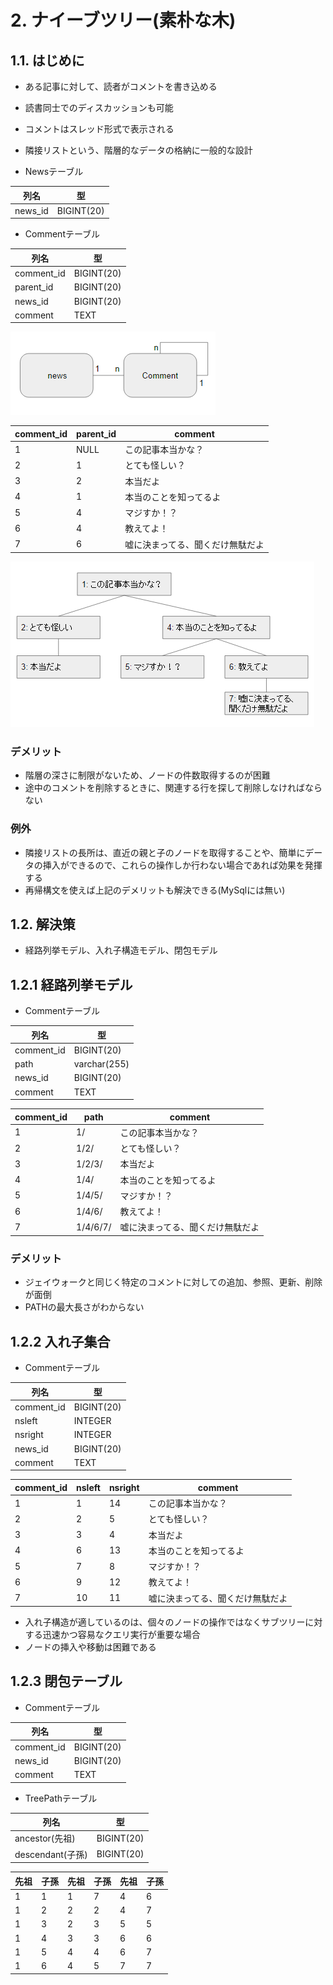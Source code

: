 # 2. ナイーブツリー(素朴な木)

## 1.1. はじめに
- ある記事に対して、読者がコメントを書き込める
- 読書同士でのディスカッションも可能
- コメントはスレッド形式で表示される
- 隣接リストという、階層的なデータの格納に一般的な設計

- Newsテーブル

| 列名 | 型 |
|----|----|
| news_id | BIGINT(20) |

- Commentテーブル

| 列名 | 型 |
|----|----|
| comment_id | BIGINT(20) |
| parent_id | BIGINT(20) |
| news_id | BIGINT(20) |
| comment | TEXT |


![part02_1](./part02_1.png)


| comment_id | parent_id | comment |
|----|----|----|
| 1 | NULL | この記事本当かな？ |
| 2 | 1 | とても怪しい？ |
| 3 | 2 | 本当だよ |
| 4 | 1 | 本当のことを知ってるよ |
| 5 | 4 | マジすか！？ |
| 6 | 4 | 教えてよ！ |
| 7 | 6 | 嘘に決まってる、聞くだけ無駄だよ |


![part02_2](./part02_2.png)


### デメリット
- 階層の深さに制限がないため、ノードの件数取得するのが困難
- 途中のコメントを削除するときに、関連する行を探して削除しなければならない

### 例外
- 隣接リストの長所は、直近の親と子のノードを取得することや、簡単にデータの挿入ができるので、これらの操作しか行わない場合であれば効果を発揮する
- 再帰構文を使えば上記のデメリットも解決できる(MySqlには無い)

## 1.2. 解決策
- 経路列挙モデル、入れ子構造モデル、閉包モデル

## 1.2.1 経路列挙モデル
- Commentテーブル

| 列名 | 型 |
|----|----|
| comment_id | BIGINT(20) |
| path | varchar(255) |
| news_id | BIGINT(20) |
| comment | TEXT |

| comment_id | path | comment |
|----|----|----|
| 1 | 1/ | この記事本当かな？ |
| 2 | 1/2/ | とても怪しい？ |
| 3 | 1/2/3/ | 本当だよ |
| 4 | 1/4/ | 本当のことを知ってるよ |
| 5 | 1/4/5/ | マジすか！？ |
| 6 | 1/4/6/ | 教えてよ！ |
| 7 | 1/4/6/7/ | 嘘に決まってる、聞くだけ無駄だよ |

### デメリット
- ジェイウォークと同じく特定のコメントに対しての追加、参照、更新、削除が面倒
- PATHの最大長さがわからない

## 1.2.2 入れ子集合
- Commentテーブル

| 列名 | 型 |
|----|----|
| comment_id | BIGINT(20) |
| nsleft | INTEGER |
| nsright | INTEGER |
| news_id | BIGINT(20) |
| comment | TEXT |

| comment_id | nsleft | nsright | comment |
|----|----|----|----|
| 1 | 1 | 14 | この記事本当かな？ |
| 2 | 2 | 5 | とても怪しい？ |
| 3 | 3 | 4 | 本当だよ |
| 4 | 6 | 13 | 本当のことを知ってるよ |
| 5 | 7 | 8 | マジすか！？ |
| 6 | 9 | 12 | 教えてよ！ |
| 7 | 10 | 11 | 嘘に決まってる、聞くだけ無駄だよ |

- 入れ子構造が適しているのは、個々のノードの操作ではなくサブツリーに対する迅速かつ容易なクエリ実行が重要な場合
- ノードの挿入や移動は困難である

## 1.2.3 閉包テーブル
- Commentテーブル

| 列名 | 型 |
|----|----|
| comment_id | BIGINT(20) |
| news_id | BIGINT(20) |
| comment | TEXT |

- TreePathテーブル

| 列名 | 型 |
|----|----|
| ancestor(先祖) | BIGINT(20) |
| descendant(子孫) | BIGINT(20) |


| 先祖 | 子孫 | 先祖 | 子孫 | 先祖 | 子孫 |
|----|----|----|----|----|----|
| 1 | 1 | 1 | 7 | 4 | 6 |
| 1 | 2 | 2 | 2 | 4 | 7 |
| 1 | 3 | 2 | 3 | 5 | 5 |
| 1 | 4 | 3 | 3 | 6 | 6 |
| 1 | 5 | 4 | 4 | 6 | 7 |
| 1 | 6 | 4 | 5 | 7 | 7 |
